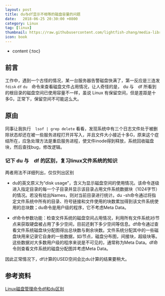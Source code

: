 ```yaml
---
layout: post
title: du与df显示不相等的磁盘容量的问题
date:   2018-06-25 20:30:00 +0800
category: Linux
tag: [linux]
thumbnail: https://raw.githubusercontent.com/lightfish-zhang/media-library/master/image/2018/linux-inode.jpg
icon: book
---
```


* content
{:toc}


## 前言

工作中，遇到一个古怪的情况，某一台服务器告警磁盘快满了，第一反应是三连发 `fdisk` `df` `du`　命令来查看磁盘文件占用情况，让人奇怪的是， du 与　df 所看到的根目录的磁盘空间已使用容量不一样，虽说 Linux 有保留空间，但是差距是十多G，正常下，保留空间不可能这么大。

## 原由

同事让我执行　`lsof | grep delete` 看看，发现系统中有三个日志文件处于被删除状态却还在被一些服务进程打开并写入，并且文件大小接近十多G，原来这个症结所在，应急处理方法是重启服务进程，使文件inode得到释放，系统回收磁盘块，然后查找bug，修改逻辑。

### 记下 du 与　df 的区别，复习linux文件系统的知识

两者用法不详细列出，仅仅列出区别


- du的英文原义为“disk usage”，含义为显示磁盘空间的使用情况。该命令逐级进入指定目录的每一个子目录并显示该目录占用文件系统数据块（1024字节）的情况。若没有给出Names，则对当前目录进行统计。du -sh命令通过将指定文件系统中所有的目录、符号链接和文件使用的块数累加得到该文件系统使用的总块数；du命令是用户级的程序，它不考虑Meta Data。


- df命令参数功能：检查文件系统的磁盘空间占用情况，利用所有文件系统对i节点来获取硬盘被占用了多少空间，目前还剩下多少空间等信息。df命令通过查看文件系统磁盘块分配图得出总块数与剩余块数。文件系统分配其中的一些磁盘块用来记录它自身的一些数据，如i节点，磁盘分布图，间接块，超级块等。这些数据对大多数用户级的程序来说是不可见的，通常称为Meta Data。df命令则查看文件系统的磁盘分配图并考虑Meta Data。

因此正常情况下，df计算的USED空间会比du计算的结果要稍大。


## 参考资料

[Linux磁盘管理命令df和du区别](http://yanue.net/post-89.html)